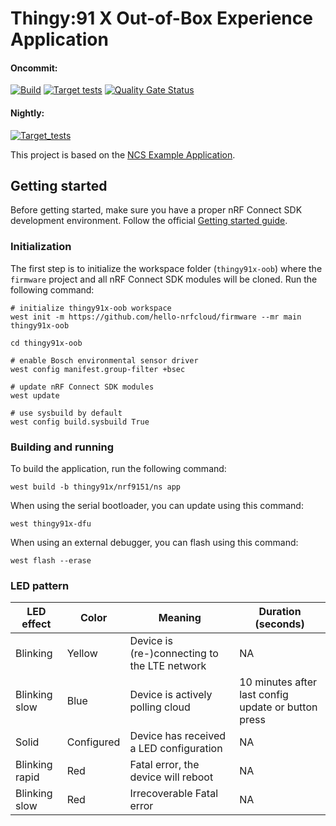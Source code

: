# Thingy:91 X Out-of-Box Experience Application

#### Oncommit:
[![Build](https://github.com/hello-nrfcloud/firmware/actions/workflows/build.yml/badge.svg)](https://github.com/hello-nrfcloud/firmware/actions/workflows/build.yml)
[![Target tests](https://github.com/hello-nrfcloud/firmware/actions/workflows/on_target.yml/badge.svg)](https://github.com/hello-nrfcloud/firmware/actions/workflows/on_target.yml)
[![Quality Gate Status](https://sonarcloud.io/api/project_badges/measure?project=hello-nrfcloud_firmware&metric=alert_status)](https://sonarcloud.io/summary/new_code?id=hello-nrfcloud_firmware)

#### Nightly:
[![Target_tests](https://github.com/hello-nrfcloud/firmware/actions/workflows/on_target.yml/badge.svg?event=schedule)](https://github.com/hello-nrfcloud/firmware/actions/workflows/on_target.yml?query=branch%3Amain+event%3Aschedule)

This project is based on the
[NCS Example Application](https://github.com/nrfconnect/ncs-example-application).

## Getting started

Before getting started, make sure you have a proper nRF Connect SDK development
environment. Follow the official
[Getting started guide](https://developer.nordicsemi.com/nRF_Connect_SDK/doc/latest/nrf/getting_started.html).

### Initialization

The first step is to initialize the workspace folder (`thingy91x-oob`) where the
`firmware` project and all nRF Connect SDK modules will be cloned. Run the
following command:

```shell
# initialize thingy91x-oob workspace
west init -m https://github.com/hello-nrfcloud/firmware --mr main thingy91x-oob

cd thingy91x-oob

# enable Bosch environmental sensor driver
west config manifest.group-filter +bsec

# update nRF Connect SDK modules
west update

# use sysbuild by default
west config build.sysbuild True
```

### Building and running

To build the application, run the following command:

```shell
west build -b thingy91x/nrf9151/ns app
```

When using the serial bootloader, you can update using this command:

```
west thingy91x-dfu
```

When using an external debugger, you can flash using this command:

```shell
west flash --erase
```

### LED pattern

| LED effect     | Color      | Meaning                                      | Duration (seconds)                                  |
|----------------|------------|----------------------------------------------|-----------------------------------------------------|
| Blinking       | Yellow     | Device is (re-)connecting to the LTE network | NA                                                  |
| Blinking slow  | Blue       | Device is actively polling cloud             | 10 minutes after last config update or button press |
| Solid          | Configured | Device has received a LED configuration      | NA                                                  |
| Blinking rapid | Red        | Fatal error, the device will reboot          | NA                                                  |
| Blinking slow  | Red        | Irrecoverable Fatal error                    | NA                                                  |
